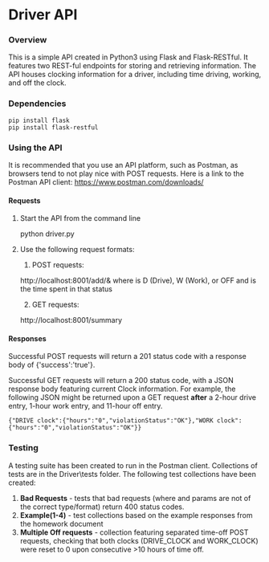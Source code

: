 # Driver API

### Overview

This is a simple API created in Python3 using Flask and Flask-RESTful. It features two REST-ful endpoints for storing and retrieving information. The API houses clocking information for a driver, including time driving, working, and off the clock. 

### Dependencies

    pip install flask
    pip install flask-restful

### Using the API
It is recommended that you use an API platform, such as Postman, as browsers tend to not play nice with POST requests. Here is a link to the Postman API client: https://www.postman.com/downloads/

#### Requests

1. Start the API from the command line

    python driver.py

2. Use the following request formats:
    1. POST requests:

    http://localhost:8001/add/<TYPE>&<DELTA>
    where <TYPE> is D (Drive), W (Work), or OFF
    and <DELTA> is the time spent in that status

    2. GET requests:

    http://localhost:8001/summary

#### Responses

Successful POST requests will return a 201 status code with a response body of {'success':'true'}.

Successful GET requests will return a 200 status code, with a JSON response body featuring current Clock information. For example, the following JSON might be returned upon a GET request **after** a 2-hour drive entry, 1-hour work entry, and 11-hour off entry. 

    {"DRIVE clock":{"hours":"0","violationStatus":"OK"},"WORK clock":{"hours":"0","violationStatus":"OK"}}

### Testing

A testing suite has been created to run in the Postman client. Collections of tests are in the Driver\tests folder. The following test collections have been created:

1. **Bad Requests** - tests that bad requests (where <TYPE> and <DELTA> params are not of the correct type/format) return 400 status codes.
2. **Example(1-4)** - test collections based on the example responses from the homework document
3. **Multiple Off requests** - collection featuring separated time-off POST requests, checking that both clocks (DRIVE_CLOCK and WORK_CLOCK) were reset to 0 upon consecutive >10 hours of time off.

